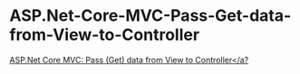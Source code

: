 # ASP.Net-Core-MVC-Pass-Get-data-from-View-to-Controller
<a href="https://www.coreprogramm.com/2021/06/aspnet-core-mvc-pass-get-data-from-view-to-controller.html">ASP.Net Core MVC: Pass (Get) data from View to Controller</a?
